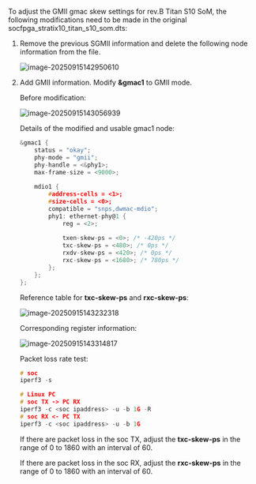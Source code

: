 To adjust the GMII gmac skew settings for rev.B Titan S10 SoM, the following modifications need to be made in the original socfpga_stratix10_titan_s10_som.dts:

1. Remove the previous SGMII information and delete the following node information from the file.

   ![image-20250915142950610](https://gitee.com/ice_1983/labcloud/raw/master/image-20250915142950610.png)

2. Add GMII information. Modify **&gmac1** to GMII mode. 

   Before modification:

   ![image-20250915143056939](https://gitee.com/ice_1983/labcloud/raw/master/image-20250915143056939.png)

   Details of the modified and usable gmac1 node:

   ```c
   &gmac1 {
       status = "okay";
       phy-mode = "gmii";
       phy-handle = <&phy1>;
       max-frame-size = <9000>;
       
       mdio1 {
           #address-cells = <1>;
           #size-cells = <0>;
           compatible = "snps,dwmac-mdio";
           phy1: ethernet-phy@1 {
               reg = <2>;
               
               txen-skew-ps = <0>; /* -420ps */
               txc-skew-ps = <480>; /* 0ps */
               rxdv-skew-ps = <420>; /* 0ps */
               rxc-skew-ps = <1680>; /* 780ps */
           };
       };
   };
   ```

   Reference table for **txc-skew-ps** and **rxc-skew-ps**:

   ![image-20250915143232318](https://gitee.com/ice_1983/labcloud/raw/master/image-20250915143232318.png)

   Corresponding register information:

   ![image-20250915143314817](https://gitee.com/ice_1983/labcloud/raw/master/image-20250915143314817.png)

   Packet loss rate test:

   ```c
   # soc 
   iperf3 -s
   
   # Linux PC 
   # soc TX -> PC RX
   iperf3 -c <soc ipaddress> -u -b 1G -R
   # soc RX <- PC TX
   iperf3 -c <soc ipaddress> -u -b 1G
   ```

   If there are packet loss in the soc TX, adjust the **txc-skew-ps** in the range of 0 to 1860 with an interval of 60. 

   If there are packet loss in the soc RX, adjust the **rxc-skew-ps** in the range of 0 to 1860 with an interval of 60.